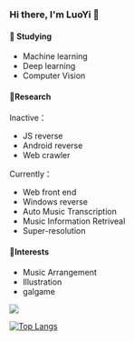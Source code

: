 ### Hi there, I'm LuoYi 👋

<!--
**luoyily/luoyily** is a ✨ _special_ ✨ repository because its `README.md` (this file) appears on your GitHub profile.

Here are some ideas to get you started:

- 🔭 I’m currently working on ...
- 🌱 I’m currently learning ...
- 👯 I’m looking to collaborate on ...
- 🤔 I’m looking for help with ...
- 💬 Ask me about ...
- 📫 How to reach me: ...
- 😄 Pronouns: ...
- ⚡ Fun fact: ...
-->

#### 🍰 Studying

- Machine learning
- Deep learning
- Computer Vision


#### 🍨Research

Inactive：

- JS reverse
- Android reverse
- Web crawler

Currently：
- Web front end
- Windows reverse
- Auto Music Transcription
- Music Information Retriveal
- Super-resolution

#### 🍙Interests

- Music Arrangement
- Illustration
- galgame


![](https://github-readme-stats.vercel.app/api?username=luoyily)

[![Top Langs](https://github-readme-stats.vercel.app/api/top-langs/?username=luoyily&layout=compact)](https://github.com/anuraghazra/github-readme-stats)
